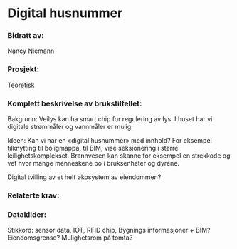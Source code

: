 # Digital husnummer
### Bidratt av: 
Nancy Niemann
### Prosjekt: 
Teoretisk
### Komplett beskrivelse av brukstilfellet: 
Bakgrunn: Veilys kan ha smart chip for regulering av lys. I huset har vi digitale strømmåler og vannmåler er mulig.  

Ideen: Kan vi har en «digital husnummer» med innhold? For eksempel tilknytting til boligmappa, til BIM, vise seksjonering i større leilighetskomplekset. Brannvesen kan skanne for eksempel en strekkode og vet hvor mange menneskene bo i bruksenheter og dyrene.  

Digital tvilling av et helt økosystem av eiendommen? 
### Relaterte krav:  
### Datakilder: 
Stikkord: sensor data, IOT, RFID chip, Bygnings informasjoner + BIM? Eiendomsgrense? Mulighetsrom på tomta? 
